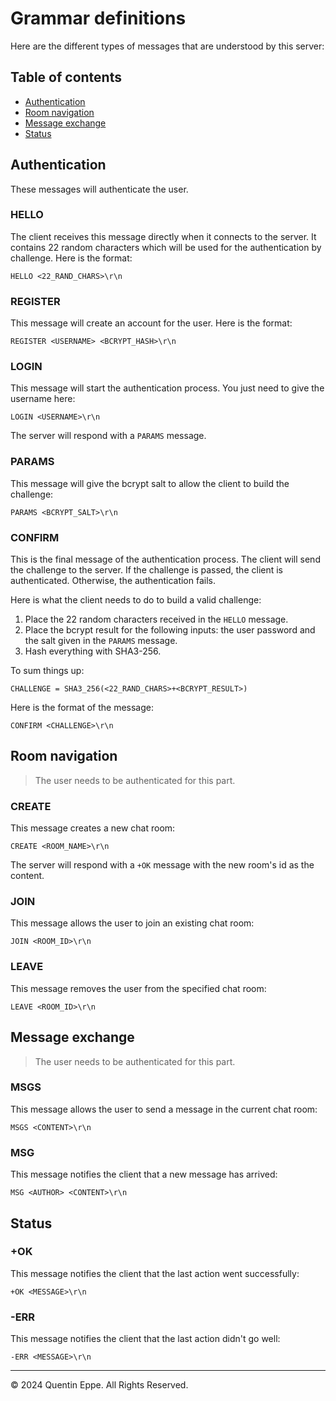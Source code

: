 # Grammar definitions

Here are the different types of messages that are understood by this server:

## Table of contents

- [Authentication](#authentication)
- [Room navigation](#room-navigation)
- [Message exchange](#message-exchange)
- [Status](#status)

## Authentication

These messages will authenticate the user.

### HELLO

The client receives this message directly when it connects to the server. It contains 22 random characters which will be used for the authentication by challenge. Here is the format:

```
HELLO <22_RAND_CHARS>\r\n
```

### REGISTER

This message will create an account for the user. Here is the format:

```
REGISTER <USERNAME> <BCRYPT_HASH>\r\n
```

### LOGIN

This message will start the authentication process. You just need to give the username here:

```
LOGIN <USERNAME>\r\n
```

The server will respond with a `PARAMS` message.

### PARAMS

This message will give the bcrypt salt to allow the client to build the challenge:

```
PARAMS <BCRYPT_SALT>\r\n
```

### CONFIRM

This is the final message of the authentication process. The client will send the challenge to the server. If the challenge is passed, the client is authenticated. Otherwise, the authentication fails.

Here is what the client needs to do to build a valid challenge:

1. Place the 22 random characters received in the `HELLO` message.
2. Place the bcrypt result for the following inputs: the user password and the salt given in the `PARAMS` message.
3. Hash everything with SHA3-256.

To sum things up:

```
CHALLENGE = SHA3_256(<22_RAND_CHARS>+<BCRYPT_RESULT>)
```

Here is the format of the message:

```
CONFIRM <CHALLENGE>\r\n
```

## Room navigation

> The user needs to be authenticated for this part.

### CREATE

This message creates a new chat room:

```
CREATE <ROOM_NAME>\r\n
```

The server will respond with a `+OK` message with the new room's id as the content.

### JOIN

This message allows the user to join an existing chat room:

```
JOIN <ROOM_ID>\r\n
```

### LEAVE

This message removes the user from the specified chat room:

```
LEAVE <ROOM_ID>\r\n
```

## Message exchange

> The user needs to be authenticated for this part.

### MSGS

This message allows the user to send a message in the current chat room:

```
MSGS <CONTENT>\r\n
```

### MSG

This message notifies the client that a new message has arrived:

```
MSG <AUTHOR> <CONTENT>\r\n
```

## Status

### +OK

This message notifies the client that the last action went successfully:

```
+OK <MESSAGE>\r\n
```

### -ERR

This message notifies the client that the last action didn't go well:

```
-ERR <MESSAGE>\r\n
```

---

&copy; 2024 Quentin Eppe. All Rights Reserved.
